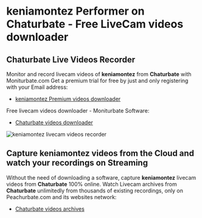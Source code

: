 # keniamontez Performer on Chaturbate - Free LiveCam videos downloader

## Chaturbate Live Videos Recorder

Monitor and record livecam videos of **keniamontez** from **Chaturbate** with Moniturbate.com
Get a premium trial for free by just and only registering with your Email address:
* [keniamontez Premium videos downloader](https://moniturbate.com/request-demo-licence-key.html)

Free livecam videos downloader - Moniturbate Software:
* [Chaturbate videos downloader](https://moniturbate.com/moniturbate-download-software.html)

![keniamontez livecam videos recorder](https://peachurnet.com/templates/moniturbate-software.png)


## Capture keniamontez videos from the Cloud and watch your recordings on Streaming

Without the need of downloading a software, capture **keniamontez** livecam videos from **Chaturbate** 100% online.
Watch Livecam archives from **Chaturbate** unlimitedly from thousands of existing recordings, only on Peachurbate.com and its websites network:
* [Chaturbate videos archives](https://peachurnet.com/)